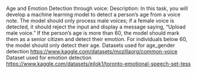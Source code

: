 Age and Emotion Detection through voice:
Description: In this task, you will develop a machine learning model to detect a person’s age from a voice note.
The model should only process male voices; if a female voice is detected, it should reject the input and display a message saying, “Upload male voice.”
If the person’s age is more than 60, the model should mark them as a senior citizen and detect their emotion. For individuals below 60, the model should only detect their age.
Datasets used for age_gender detection  https://www.kaggle.com/datasets/mozillaorg/common-voice
Dataset used for emotion detection  https://www.kaggle.com/datasets/ejlok1/toronto-emotional-speech-set-tess
